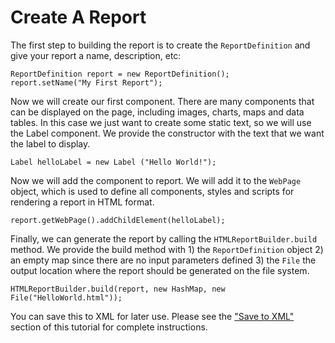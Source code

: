 # Create A Report #

The first step to building the report is to create the `ReportDefinition` and give your report a name, description, etc:
```
ReportDefinition report = new ReportDefinition();
report.setName("My First Report");
```

Now we will create our first component. There are many components that can be displayed on the page, including images, charts, maps and data tables. In this case we just want to create some static text, so we will use the Label component. We provide the constructor with the text that we want the label to display.
```
Label helloLabel = new Label ("Hello World!");
```

Now we will add the component to report. We will add it to the `WebPage` object, which is used to define all components, styles and scripts for rendering a report in HTML format.
```
report.getWebPage().addChildElement(helloLabel);
```

Finally, we can generate the report by calling the `HTMLReportBuilder.build` method. We provide the build method with 1) the `ReportDefinition` object 2) an empty map since there are no input parameters defined 3) the `File` the output location where the report should be generated on the file system.
```
HTMLReportBuilder.build(report, new HashMap, new File("HelloWorld.html"));
```

You can save this  to XML for later use. Please see the ["Save to XML"](XMLSerialization.md) section of this tutorial for complete instructions.